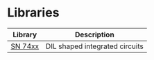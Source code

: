 # Libraries

| Library                     | Description                    |
|-----------------------------|--------------------------------|
| [SN 74xx](SN74xx/SN74xx.md) | DIL shaped integrated circuits |